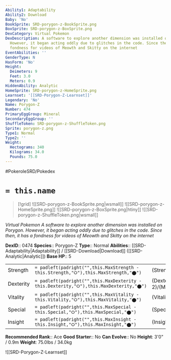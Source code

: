 ```yaml
---
Ability1: Adaptability
Ability2: Download
Baby: 'No'
BookSprite: SRD-porygon-z-BookSprite.png
BoxSprite: SRD-porygon-z-BoxSprite.png
DexCategory: Virtual Pokemon
DexDescription: A software to explore another dimension was installed on Porygon.
  However, it began acting oddly due to glitches in the code. Since then, it has a
  fondness for videos of Meowth and Skitty on the internet
EventAbilities: ''
GenderType: N
HasForm: 'No'
Height:
  Deimeters: 9
  Feet: 3.0
  Meters: 0.9
HiddenAbility: Analytic
HomeSprite: SRD-porygon-z-HomeSprite.png
Learnset: '[[SRD-Porygon-Z-Learnset]]'
Legendary: 'No'
Name: Porygon-Z
Number: 474
PrimaryEggGroup: Mineral
SecondaryEggGroup: ''
ShuffleToken: SRD-porygon-z-ShuffleToken.png
Sprite: porygon-z.png
Type1: Normal
Type2: ''
Weight:
  Hectograms: 340
  Kilograms: 34.0
  Pounds: 75.0
---
```


#PokeroleSRD/Pokedex

# `= this.name`

> [!grid]
> ![[SRD-porygon-z-BookSprite.png|wsmall]]
> ![[SRD-porygon-z-HomeSprite.png]]
> ![[SRD-porygon-z-BoxSprite.png|htiny]]
> ![[SRD-porygon-z-ShuffleToken.png|wsmall]]


*Virtual Pokemon*
*A software to explore another dimension was installed on Porygon. However, it began acting oddly due to glitches in the code. Since then, it has a fondness for videos of Meowth and Skitty on the internet*

**DexID**:: 0474
**Species**:: Porygon-Z
**Type**:: Normal
**Abilities**:: [[SRD-Adaptability|Adaptability]] / [[SRD-Download|Download]] ([[SRD-Analytic|Analytic]])
**Base HP**:: 5

|           |                                                                                        |                                          |
| --------- | -------------------------------------------------------------------------------------- | ---------------------------------------- |
| Strength  | `= padleft(padright("",this.MaxStrength - this.Strength,"⭘"),this.MaxStrength,"⬤")`    | (Strength::2)/(MaxStrength::5)   |
| Dexterity | `= padleft(padright("",this.MaxDexterity - this.Dexterity,"⭘"),this.MaxDexterity,"⬤")` | (Dexterity:: 2)/(MaxDexterity::5) |
| Vitality  | `= padleft(padright("",this.MaxVitality - this.Vitality,"⭘"),this.MaxVitality,"⬤")`    | (Vitality::2)/(MaxVitality::5)   |
| Special   | `= padleft(padright("",this.MaxSpecial - this.Special,"⭘"),this.MaxSpecial,"⬤")`       | (Special::3)/(MaxSpecial::7)     |
| Insight   | `= padleft(padright("",this.MaxInsight - this.Insight,"⭘"),this.MaxInsight,"⬤")`       | (Insight::2)/(MaxInsight::5)     |


**Recommended Rank**:: Ace
**Good Starter**:: No
**Can Evolve**:: No
**Height**: 3'0" / 0.9m
**Weight**: 75.0lbs / 34.0kg

![[SRD-Porygon-Z-Learnset]]